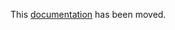 <!-- markdownlint-disable -->

This [documentation](https://about.gitlab.com/community/contribute/code-of-conduct/) has been moved.
